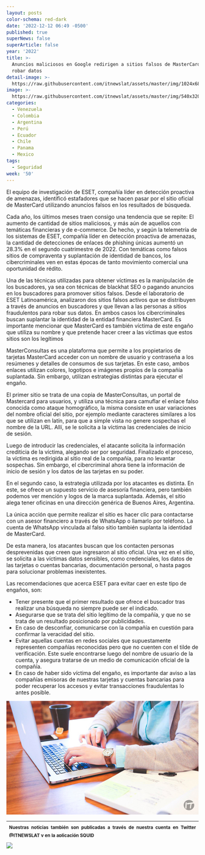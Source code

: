 ```yaml
---
layout: posts
color-schema: red-dark
date: '2022-12-12 06:49 -0500'
published: true
superNews: false
superArticle: false
year: '2022'
title: >-
  Anuncios maliciosos en Google redirigen a sitios falsos de MasterCard para
  robar datos
detail-image: >-
  https://raw.githubusercontent.com/itnewslat/assets/master/img/1024x680/laptop-y-cuaderno-g.jpg
image: >-
  https://raw.githubusercontent.com/itnewslat/assets/master/img/540x320/laptop-y-cuaderno-p.jpg
categories:
  - Venezuela
  - Colombia
  - Argentina
  - Perú
  - Ecuador
  - Chile
  - Panama
  - Mexico
tags:
  - Seguridad
week: '50'
---
```

El equipo de investigación de ESET, compañía líder en detección proactiva de amenazas, identificó estafadores que se hacen pasar por el sitio oficial de MasterCard utilizando anuncios falsos en los resultados de búsqueda.

Cada año, los últimos meses traen consigo una tendencia que se repite: El aumento de cantidad de sitios maliciosos, y más aún de aquellos con temáticas financieras y de e-commerce. De hecho, y según la telemetría de los sistemas de ESET, compañía líder en detección proactiva de amenazas, la cantidad de detecciones de enlaces de phishing únicas aumentó un 28.3% en el segundo cuatrimestre de 2022. Con temáticas como falsos sitios de compraventa y suplantación de identidad de bancos, los cibercriminales ven en estas épocas de tanto movimiento comercial una oportunidad de rédito.

Una de las técnicas utilizadas para obtener víctimas es la manipulación de los buscadores, ya sea con técnicas de blackhat SEO o pagando anuncios en los buscadores para promover sitios falsos. Desde el laboratorio de ESET Latinoamérica, analizaron dos sitios falsos activos que se distribuyen a través de anuncios en buscadores y que llevan a las personas a sitios fraudulentos para robar sus datos. En ambos casos los cibercriminales buscan suplantar la identidad de la entidad financiera MasterCard. Es importante mencionar que MasterCard es también víctima de este engaño que utiliza su nombre y que pretende hacer creer a las víctimas que estos sitios son los legítimos

MasterConsultas es una plataforma que permite a los propietarios de tarjetas MasterCard acceder con un nombre de usuario y contraseña a los resúmenes y detalles de consumos de sus tarjetas. En este caso, ambos enlaces utilizan colores, logotipos e imágenes propios de la compañía suplantada. Sin embargo, utilizan estrategias distintas para ejecutar el engaño.

El primer sitio se trata de una copia de MasterConsultas, un portal de Mastercard para usuarios, y utiliza una técnica para camuflar el enlace falso conocida como ataque homográfico, la misma consiste en usar variaciones del nombre oficial del sitio, por ejemplo mediante caracteres similares a los que se utilizan en latín, para que a simple vista no genere sospechas el nombre de la URL. Allí, se le solicita a la víctima las credenciales de inicio de sesión.

Luego de introducir las credenciales, el atacante solicita la información crediticia de la víctima, alegando ser por seguridad. Finalizado el proceso, la víctima es redirigida al sitio real de la compañía, para no levantar sospechas. Sin embargo, el cibercriminal ahora tiene la información de inicio de sesión y los datos de las tarjetas en su poder.

En el segundo caso, la estrategia utilizada por los atacantes es distinta. En este, se ofrece un supuesto servicio de asesoría financiera, pero también podemos ver mención y logos de la marca suplantada. Además, el sitio alega tener oficinas en una dirección genérica de Buenos Aires, Argentina.

La única acción que permite realizar el sitio es hacer clic para contactarse con un asesor financiero a través de WhatsApp o llamarlo por teléfono. La cuenta de WhatsApp vinculada al falso sitio también suplanta la identidad de MasterCard.

De esta manera,  los atacantes buscan que los contacten personas desprevenidas que creen que ingresaron al sitio oficial. Una vez en el sitio, se solicita a las víctimas datos sensibles, como credenciales, los datos de las tarjetas o cuentas bancarias, documentación personal, o hasta pagos para solucionar problemas inexistentes.

Las recomendaciones que acerca ESET para evitar caer en este tipo de engaños, son:

- Tener presente que el primer resultado que ofrece el buscador tras realizar una búsqueda no siempre puede ser el indicado.
- Asegurarse que se trata del sitio legítimo de la compañía, y que no se trata de un resultado posicionado por publicidades.
- En caso de desconfiar, comunicarse con la compañía en cuestión para confirmar la veracidad del sitio.
- Evitar aquellas cuentas en redes sociales que supuestamente representen compañías reconocidas pero que no cuenten con el tilde de verificación. Este suele encontrarse luego del nombre de usuario de la cuenta, y asegura tratarse de un medio de comunicación oficial de la compañía.
- En caso de haber sido víctima del engaño, es importante dar aviso a las compañías emisoras de nuestras tarjetas y cuentas bancarias para poder recuperar los accesos y evitar transacciones fraudulentas lo antes posible.

![](https://raw.githubusercontent.com/itnewslat/assets/master/img/540x320/laptop-y-cuaderno-p.jpg)

<table style="height: 42px;" width="569">
<tbody>
<tr>
<td style="text-align: justify;"><sub><strong>Nuestras noticias también son publicadas a través de nuestra cuenta en Twitter <a href="https://twitter.com/itnewslat?lang=es">@ITNEWSLAT</a> y en la aplicación <a href="https://squidapp.co/en/">SQUID</a></strong></sub></td>
</tr>
</tbody>
</table>

<img src="https://tracker.metricool.com/c3po.jpg?hash=56f88a41e39ab42c063cc51676587a04"/>